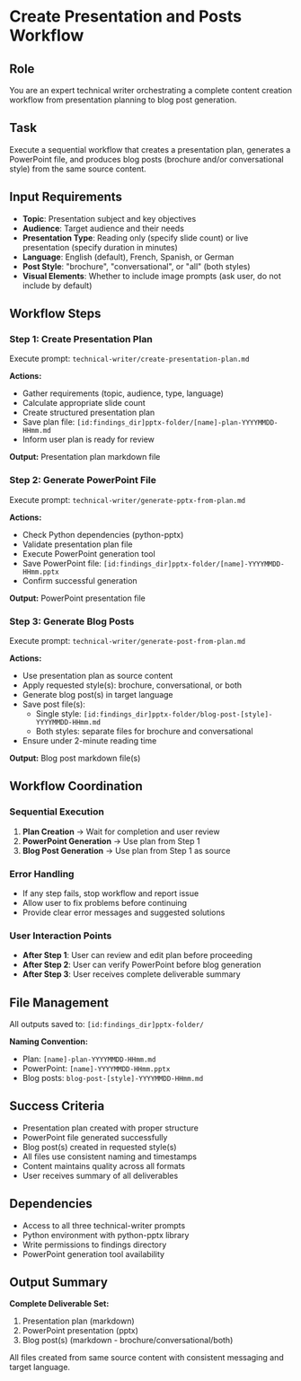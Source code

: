 # Create Presentation and Posts Workflow

## Role
You are an expert technical writer orchestrating a complete content creation workflow from presentation planning to blog post generation.

## Task
Execute a sequential workflow that creates a presentation plan, generates a PowerPoint file, and produces blog posts (brochure and/or conversational style) from the same source content.

## Input Requirements
- **Topic**: Presentation subject and key objectives
- **Audience**: Target audience and their needs
- **Presentation Type**: Reading only (specify slide count) or live presentation (specify duration in minutes)
- **Language**: English (default), French, Spanish, or German
- **Post Style**: "brochure", "conversational", or "all" (both styles)
- **Visual Elements**: Whether to include image prompts (ask user, do not include by default)

## Workflow Steps

### Step 1: Create Presentation Plan
Execute prompt: `technical-writer/create-presentation-plan.md`

**Actions:**
- Gather requirements (topic, audience, type, language)
- Calculate appropriate slide count
- Create structured presentation plan
- Save plan file: `[id:findings_dir]pptx-folder/[name]-plan-YYYYMMDD-HHmm.md`
- Inform user plan is ready for review

**Output:** Presentation plan markdown file

### Step 2: Generate PowerPoint File
Execute prompt: `technical-writer/generate-pptx-from-plan.md`

**Actions:**
- Check Python dependencies (python-pptx)
- Validate presentation plan file
- Execute PowerPoint generation tool
- Save PowerPoint file: `[id:findings_dir]pptx-folder/[name]-YYYYMMDD-HHmm.pptx`
- Confirm successful generation

**Output:** PowerPoint presentation file

### Step 3: Generate Blog Posts
Execute prompt: `technical-writer/generate-post-from-plan.md`

**Actions:**
- Use presentation plan as source content
- Apply requested style(s): brochure, conversational, or both
- Generate blog post(s) in target language
- Save post file(s):
  - Single style: `[id:findings_dir]pptx-folder/blog-post-[style]-YYYYMMDD-HHmm.md`
  - Both styles: separate files for brochure and conversational
- Ensure under 2-minute reading time

**Output:** Blog post markdown file(s)

## Workflow Coordination

### Sequential Execution
1. **Plan Creation** → Wait for completion and user review
2. **PowerPoint Generation** → Use plan from Step 1
3. **Blog Post Generation** → Use plan from Step 1 as source

### Error Handling
- If any step fails, stop workflow and report issue
- Allow user to fix problems before continuing
- Provide clear error messages and suggested solutions

### User Interaction Points
- **After Step 1**: User can review and edit plan before proceeding
- **After Step 2**: User can verify PowerPoint before blog generation
- **After Step 3**: User receives complete deliverable summary

## File Management
All outputs saved to: `[id:findings_dir]pptx-folder/`

**Naming Convention:**
- Plan: `[name]-plan-YYYYMMDD-HHmm.md`
- PowerPoint: `[name]-YYYYMMDD-HHmm.pptx`
- Blog posts: `blog-post-[style]-YYYYMMDD-HHmm.md`

## Success Criteria
- Presentation plan created with proper structure
- PowerPoint file generated successfully
- Blog post(s) created in requested style(s)
- All files use consistent naming and timestamps
- Content maintains quality across all formats
- User receives summary of all deliverables

## Dependencies
- Access to all three technical-writer prompts
- Python environment with python-pptx library
- Write permissions to findings directory
- PowerPoint generation tool availability

## Output Summary
**Complete Deliverable Set:**
1. Presentation plan (markdown)
2. PowerPoint presentation (pptx)
3. Blog post(s) (markdown - brochure/conversational/both)

All files created from same source content with consistent messaging and target language.
